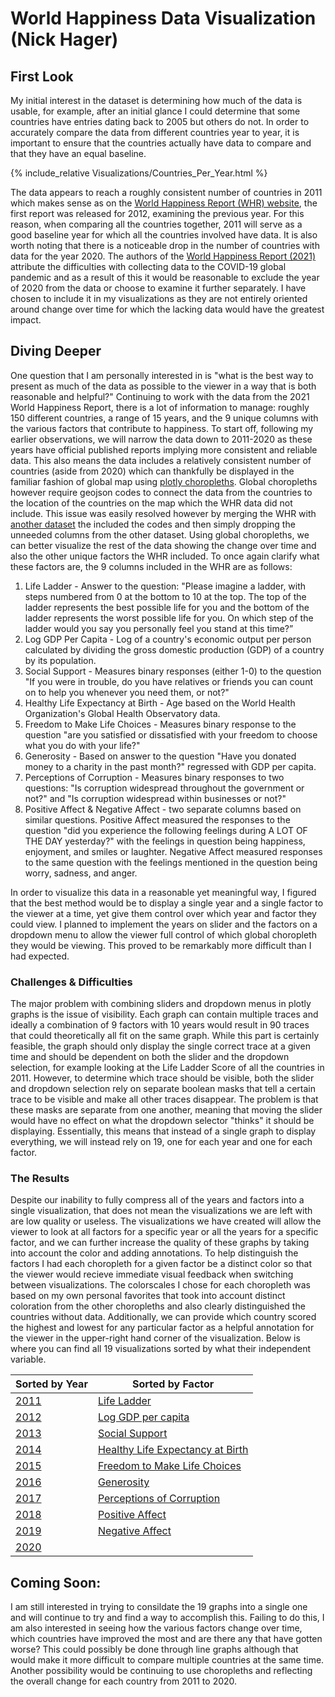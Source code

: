 # World Happiness Data Visualization (Nick Hager)


## First Look ##

My initial interest in the dataset is determining how much of the data is usable, for example, after an initial glance I could determine that some countries have entries dating back to 2005 but others do not. In order to accurately compare the data from different countries year to year, it is important to ensure that the countries actually have data to compare and that they have an equal baseline.


{% include_relative Visualizations/Countries_Per_Year.html %}


The data appears to reach a roughly consistent number of countries in 2011 which makes sense as on the [World Happiness Report (WHR) website](https://worldhappiness.report/archive/), the first report was released for 2012, examining the previous year. For this reason, when comparing all the countries together, 2011 will serve as a good baseline year for which all the countries involved have data. It is also worth noting that there is a noticeable drop in the number of countries with data for the year 2020. The authors of the [World Happiness Report (2021)](https://worldhappiness.report/ed/2021/) attribute the difficulties with collecting data to the COVID-19 global pandemic and as a result of this it would be reasonable to exclude the year of 2020 from the data or choose to examine it further separately. I have chosen to include it in my visualizations as they are not entirely oriented around change over time for which the lacking data would have the greatest impact.


## Diving Deeper ##

One question that I am personally interested in is "what is the best way to present as much of the data as possible to the viewer in a way that is both reasonable and helpful?" Continuing to work with the data from the 2021 World Happiness Report, there is a lot of information to manage: roughly 150 different countries, a range of 15 years, and the 9 unique columns with the various factors that contribute to happiness.
To start off, following my earlier observations, we will narrow the data down to 2011-2020 as these years have official published reports implying more consistent and reliable data. This also means the data includes a relatively consistent number of countries (aside from 2020) which can thankfully be displayed in the familiar fashion of global map using [plotly choropleths](https://plotly.com/python/choropleth-maps/). Global choropleths however require geojson codes to connect the data from the countries to the location of the countries on the map which the WHR data did not include. This issue was easily resolved however by merging the WHR with [another dataset](https://github.com/plotly/datasets/blob/master/2014_world_gdp_with_codes.csv) the included the codes and then simply dropping the unneeded columns from the other dataset. 
Using global choropleths, we can better visualize the rest of the data showing the change over time and also the other unique factors the WHR included. To once again clarify what these factors are, the 9 columns included in the WHR are as follows:

1. Life Ladder - Answer to the question: "Please imagine a ladder, with steps numbered from 0 at the bottom to 10 at the top. The top of the ladder represents the best possible life for you and the bottom of the ladder represents the worst possible life for you. On which step of the ladder would you say you personally feel you stand at this time?”
1. Log GDP Per Capita - Log of a country's economic output per person calculated by dividing the gross domestic production (GDP) of a country by its population.
1. Social Support - Measures binary responses (either 1-0) to the question "If you were in trouble, do you have relatives or friends you can count on to help you whenever you need them, or not?"
1. Healthy Life Expectancy at Birth - Age based on the World Health Organization's Global Health Observatory data.
1. Freedom to Make Life Choices - Measures binary response to the question "are you satisfied or dissatisfied with your freedom to choose what you do with your life?"
1. Generosity - Based on answer to the question "Have you donated money to a charity in the past month?" regressed with GDP per capita.
1. Perceptions of Corruption - Measures binary responses to two questions: "Is corruption widespread throughout the government or not?" and "Is corruption widespread within businesses or not?"
1. Positive Affect & Negative Affect - two separate columns based on similar questions. Positive Affect measured the responses to the question "did you experience the following feelings during A LOT OF THE DAY yesterday?" with the feelings in question being happiness, enjoyment, and smiles or laughter. Negative Affect measured responses to the same question with the feelings mentioned in the question being worry, sadness, and anger.

In order to visualize this data in a reasonable yet meaningful way, I figured that the best method would be to display a single year and a single factor to the viewer at a time, yet give them control over which year and factor they could view. I planned to implement the years on slider and the factors on a dropdown menu to allow the viewer full control of which global choropleth they would be viewing. This proved to be remarkably more difficult than I had expected.

### Challenges & Difficulties

The major problem with combining sliders and dropdown menus in plotly graphs is the issue of visibility. Each graph can contain multiple traces and ideally a combination of 9 factors with 10 years would result in 90 traces that could theoretically all fit on the same graph. While this part is certainly feasible, the graph should only display the single correct trace at a given time and should be dependent on both the slider and the dropdown selection, for example looking at the Life Ladder Score of all the countries in 2011. However, to determine which trace should be visible, both the slider and dropdown selection rely on separate boolean masks that tell a certain trace to be visible and make all other traces disappear. The problem is that these masks are separate from one another, meaning that moving the slider would have no effect on what the dropdown selector "thinks" it should be displaying. Essentially, this means that instead of a single graph to display everything, we will instead rely on 19, one for each year and one for each factor.

### The Results

Despite our inability to fully compress all of the years and factors into a single visualization, that does not mean the visualizations we are left with are low quality or useless. The visualizations we have created will allow the viewer to look at all factors for a specific year or all the years for a specific factor, and we can further increase the quality of these graphs by taking into account the color and adding annotations. To help distinguish the factors I had each choropleth for a given factor be a distinct color so that the viewer would recieve immediate visual feedback when switching between visualizations. The colorscales I chose for each choropleth was based on my own personal favorites that took into account distinct coloration from the other choropleths and also clearly distinguished the countries without data. Additionally, we can provide which country scored the highest and lowest for any particular factor as a helpful annotation for the viewer in the upper-right hand corner of the visualization. Below is where you can find all 19 visualizations sorted by what their independent variable.

 Sorted by Year | Sorted by Factor
------ | ------
 [2011](data_by_year/index.md#2011) | [Life Ladder](data_by_factor/index.md#life-ladder) 
 [2012](data_by_year/index.md#2012) | [Log GDP per capita](data_by_factor/index.md#log-gdp-per-capita) 
 [2013](data_by_year/index.md#2013) | [Social Support](data_by_factor/index.md#social-support) 
 [2014](data_by_year/index.md#2014) | [Healthy Life Expectancy at Birth](data_by_factor/index.md#healthy-life-expectancy-at-birth) 
 [2015](data_by_year/index.md#2015) | [Freedom to Make Life Choices](data_by_factor/index.md#freedom-to-make-life-choices) 
 [2016](data_by_year/index.md#2016) | [Generosity](data_by_factor/index.md#generosity) 
 [2017](data_by_year/index.md#2017) | [Perceptions of Corruption](data_by_factor/index.md#perceptions-of-corruption) 
 [2018](data_by_year/index.md#2018) | [Positive Affect](data_by_factor/index.md#positive-affect) 
 [2019](data_by_year/index.md#2019) | [Negative Affect](data_by_factor/index.md#negative-affect) 
 [2020](data_by_year/index.md#2020) |           


## Coming Soon:

I am still interested in trying to consildate the 19 graphs into a single one and will continue to try and find a way to accomplish this. Failing to do this, I am also interested in seeing how the various factors change over time, which countries have improved the most and are there any that have gotten worse? This could possibly be done through line graphs although that would make it more difficult to compare multiple countries at the same time. Another possibility would be continuing to use choropleths and reflecting the overall change for each country from 2011 to 2020. 
